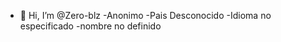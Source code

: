 - 👋 Hi, I’m @Zero-blz
-Anonimo
-Pais Desconocido
-Idioma no especificado
-nombre no definido

<!---
Zero-blz/Zero-blz is a ✨ special ✨ repository because its `README.md` (this file) appears on your GitHub profile.
You can click the Preview link to take a look at your changes.
--->
